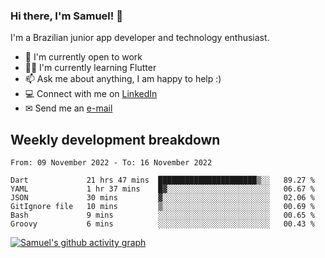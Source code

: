 ### Hi there, I'm Samuel! 👋

I'm a Brazilian junior app developer and technology enthusiast.

- 🏢 I'm currently open to work
- 👨‍💻 I'm currently learning Flutter
- 📫 Ask me about anything, I am happy to help :)
- 💻 Connect with me on [LinkedIn](https://www.linkedin.com/in/samuel-s-marques/)
- ✉ Send me an [e-mail](mailto:samuel.s.marques@protonmail.com)

## Weekly development breakdown
<!--START_SECTION:waka-->

```text
From: 09 November 2022 - To: 16 November 2022

Dart             21 hrs 47 mins  ██████████████████████▒░░   89.27 %
YAML             1 hr 37 mins    █▓░░░░░░░░░░░░░░░░░░░░░░░   06.67 %
JSON             30 mins         ▓░░░░░░░░░░░░░░░░░░░░░░░░   02.06 %
GitIgnore file   10 mins         ▒░░░░░░░░░░░░░░░░░░░░░░░░   00.69 %
Bash             9 mins          ░░░░░░░░░░░░░░░░░░░░░░░░░   00.65 %
Groovy           6 mins          ░░░░░░░░░░░░░░░░░░░░░░░░░   00.43 %
```

<!--END_SECTION:waka-->

[![Samuel's github activity graph](https://activity-graph.herokuapp.com/graph?username=samuel-s-marques&theme=react-dark)](https://github.com/samuel-s-marques)
